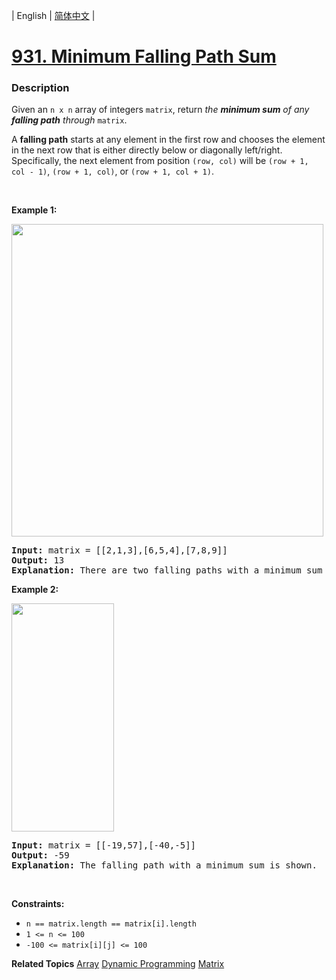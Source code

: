 | English | [简体中文](README.md) |

# [931. Minimum Falling Path Sum](https://leetcode.cn/problems/minimum-falling-path-sum)
 ### Description
<p>Given an <code>n x n</code> array of integers <code>matrix</code>, return <em>the <strong>minimum sum</strong> of any <strong>falling path</strong> through</em> <code>matrix</code>.</p>

<p>A <strong>falling path</strong> starts at any element in the first row and chooses the element in the next row that is either directly below or diagonally left/right. Specifically, the next element from position <code>(row, col)</code> will be <code>(row + 1, col - 1)</code>, <code>(row + 1, col)</code>, or <code>(row + 1, col + 1)</code>.</p>

<p>&nbsp;</p>
<p><strong class="example">Example 1:</strong></p>
<img alt="" src="https://assets.leetcode.com/uploads/2021/11/03/failing1-grid.jpg" style="width: 499px; height: 500px;" />
<pre>
<strong>Input:</strong> matrix = [[2,1,3],[6,5,4],[7,8,9]]
<strong>Output:</strong> 13
<strong>Explanation:</strong> There are two falling paths with a minimum sum as shown.
</pre>

<p><strong class="example">Example 2:</strong></p>
<img alt="" src="https://assets.leetcode.com/uploads/2021/11/03/failing2-grid.jpg" style="width: 164px; height: 365px;" />
<pre>
<strong>Input:</strong> matrix = [[-19,57],[-40,-5]]
<strong>Output:</strong> -59
<strong>Explanation:</strong> The falling path with a minimum sum is shown.
</pre>

<p>&nbsp;</p>
<p><strong>Constraints:</strong></p>

<ul>
	<li><code>n == matrix.length == matrix[i].length</code></li>
	<li><code>1 &lt;= n &lt;= 100</code></li>
	<li><code>-100 &lt;= matrix[i][j] &lt;= 100</code></li>
</ul>

**Related Topics**  [Array](https://leetcode.cn/tag/array) [Dynamic Programming](https://leetcode.cn/tag/dynamic-programming) [Matrix](https://leetcode.cn/tag/matrix) 